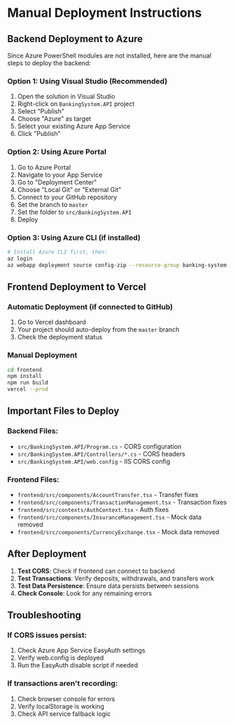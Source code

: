 # Manual Deployment Instructions

## Backend Deployment to Azure

Since Azure PowerShell modules are not installed, here are the manual steps to deploy the backend:

### Option 1: Using Visual Studio (Recommended)
1. Open the solution in Visual Studio
2. Right-click on `BankingSystem.API` project
3. Select "Publish"
4. Choose "Azure" as target
5. Select your existing Azure App Service
6. Click "Publish"

### Option 2: Using Azure Portal
1. Go to Azure Portal
2. Navigate to your App Service
3. Go to "Deployment Center"
4. Choose "Local Git" or "External Git"
5. Connect to your GitHub repository
6. Set the branch to `master`
7. Set the folder to `src/BankingSystem.API`
8. Deploy

### Option 3: Using Azure CLI (if installed)
```bash
# Install Azure CLI first, then:
az login
az webapp deployment source config-zip --resource-group banking-system-rg --name banking-system-api --src publish.zip
```

## Frontend Deployment to Vercel

### Automatic Deployment (if connected to GitHub)
1. Go to Vercel dashboard
2. Your project should auto-deploy from the `master` branch
3. Check the deployment status

### Manual Deployment
```bash
cd frontend
npm install
npm run build
vercel --prod
```

## Important Files to Deploy

### Backend Files:
- `src/BankingSystem.API/Program.cs` - CORS configuration
- `src/BankingSystem.API/Controllers/*.cs` - CORS headers
- `src/BankingSystem.API/web.config` - IIS CORS config

### Frontend Files:
- `frontend/src/components/AccountTransfer.tsx` - Transfer fixes
- `frontend/src/components/TransactionManagement.tsx` - Transaction fixes
- `frontend/src/contexts/AuthContext.tsx` - Auth fixes
- `frontend/src/components/InsuranceManagement.tsx` - Mock data removed
- `frontend/src/components/CurrencyExchange.tsx` - Mock data removed

## After Deployment

1. **Test CORS**: Check if frontend can connect to backend
2. **Test Transactions**: Verify deposits, withdrawals, and transfers work
3. **Test Data Persistence**: Ensure data persists between sessions
4. **Check Console**: Look for any remaining errors

## Troubleshooting

### If CORS issues persist:
1. Check Azure App Service EasyAuth settings
2. Verify web.config is deployed
3. Run the EasyAuth disable script if needed

### If transactions aren't recording:
1. Check browser console for errors
2. Verify localStorage is working
3. Check API service fallback logic
